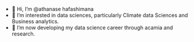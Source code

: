 - 👋 Hi, I’m @athanase hafashimana
- 👀 I’m interested in data sciences, particularly Climate data Sciences and Business analytics.
- 🌱 I’m now developing my data science career through acamia and research.

<!---
athanaseH12/athanaseH12 is a ✨ special ✨ repository because its `README.md` (this file) appears on your GitHub profile.
You can click the Preview link to take a look at your changes.
--->
